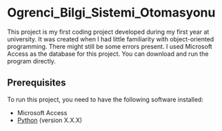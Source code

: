 # Ogrenci_Bilgi_Sistemi_Otomasyonu

This project is my first coding project developed during my first year at university. It was created when I had little familiarity with object-oriented programming. There might still be some errors present. I used Microsoft Access as the database for this project. You can download and run the program directly.

## Prerequisites

To run this project, you need to have the following software installed:

- Microsoft Access
- [Python](https://www.python.org/) (version X.X.X)

